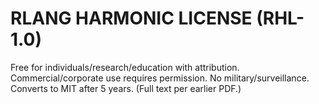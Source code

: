 # RLANG HARMONIC LICENSE (RHL-1.0)
Free for individuals/research/education with attribution.
Commercial/corporate use requires permission. No military/surveillance.
Converts to MIT after 5 years. (Full text per earlier PDF.)